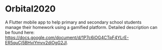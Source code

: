 # Orbital2020

A Flutter mobile app to help primary and secondary school students manage their homework using a gamified platform. Detailed description can be found here: https://docs.google.com/document/d/1P7c6iOG4CTpF4YLrE-ER5quCj5BHviYmvv2diOgG2JI.

